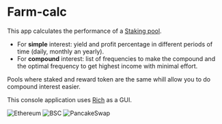 # Farm-calc

This app calculates the performance of a [Staking pool](https://github.com/luisgdev/pool-info). 
- For **simple** interest: yield and profit percentage in different periods of time (daily, monthly an yearly). 
- For **compound** interest: list of frequencies to make the compound and the optimal frequency to get highest income with minimal effort.

Pools where staked and reward token are the same whill allow you to do compound interest easier.

This console application uses [Rich](https://github.com/willmcgugan/rich) as a GUI.

![Ethereum](https://img.shields.io/badge/-Ethereum-gray?style=flat&logo=ethereum)
![BSC](https://img.shields.io/badge/-BSC-gray?style=flat&logo=binance)
![PancakeSwap](https://img.shields.io/badge/-%F0%9F%A5%9E%20PancakeSwap-gray?style=flat)
